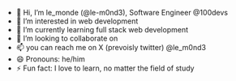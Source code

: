 - 👋 Hi, I’m le_monde (@le-m0nd3), Software Engineer @100devs
- 👀 I’m interested in web development
- 🌱 I’m currently learning full stack web development
- 💞️ I’m looking to collaborate on 
- 📫 you can reach me on X (prevoisly twitter) @le_m0nd3
- 😄 Pronouns: he/him
- ⚡ Fun fact: I love to learn, no matter the field of study

<!---
le-m0nd3/le-m0nd3 is a ✨ special ✨ repository because its `README.md` (this file) appears on your GitHub profile.
You can click the Preview link to take a look at your changes.
--->
